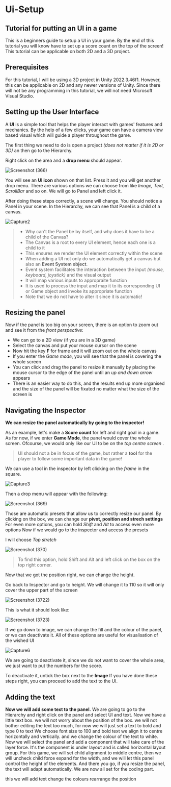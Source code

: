 # Ui-Setup
## Tutorial for putting an UI in a game
This is a beginners guide to setup a UI in your game.
By the end of this tutorial you will know have to set up a score count on the top of the screen!
This tutorial can be applicable on both 2D and a 3D project.

## Prerequisites

For this tutorial, I will be using a 3D project in Unity 2022.3.46f1. However, this can be applicable on 2D and any newer versions of Unity.
Since there will not be any programming in this tutorial, we will not need Microsoft Visual Studio.


## Setting up the User Interface

A **UI** is a simple tool that helps the player interact with games' features and mechanics. By the help of a few clicks, your game can have a camera view based visual which will guide a player throughout the game.

The first thing we need to do is open a project *(does not matter if it is 2D or 3D)* an then go to the Hierarchy. 

Right click on the area and a **drop menu** should appear.

![Screenshot (366)](https://github.com/user-attachments/assets/62f2943b-fec3-404d-9fb1-e9538fbc8466)

You will see an **UI icon** shown on that list. Press it and you will get another drop menu. There are various options we can choose from like *Image, Text, ScrollBar* and so on.
We will go to Panel and left click it.

After doing these steps correctly, a scene will change. You should notice a Panel in your scene. In the Hierarchy, we can see that Panel is a child of a canvas.

![Capture2](https://github.com/user-attachments/assets/125e3d43-8683-42b5-9bab-c5b1558f2c25)


> - Why can't the Panel be by itself, and why does it have to be a child of the Canvas?
> - The Canvas is a root to every UI element, hence each one is a child to it
> - This ensures we render the UI element correctly within the scene
> - When adding a UI not only do we automatically get a canvas but also an **Event System object**.
> - Event system facilitates the interaction between the input *(mouse, keyboard, joystick)* and the visual output
> - It will map various inputs to appropraite function
> - It is used to process the input and map it to its corresponding UI or Game object and invoke its appropriate function
> - Note that we do not have to alter it since it is automatic!

## Resizing the panel


Now if the panel is too big on your screen, there is an option to zoom out and see it from the *front perspective*:
- We can go to a 2D view (if you are in a 3D game)
- Select the canvas and put your mouse cursor on the scene
- Now hit the key **F** for frame and it will zoom out on the whole canvas
- If you enter the *Game mode*, you will see that the panel is covering the whole screen
- You can click and drag the panel to resize it manually by placing the mouse cursor to the edge of the panel until an *up and down arrow* appears
- There is an easier way to do this, and the results end up more organised and the size of the panel will be fixated no matter what the size of the screen is

## Navigating the Inspector

**We can resize the panel automatically by going to the inspector!**

As an example, let's make a **Score count** for left and right goal in a game.
As for now, if we enter **Game Mode**, the panel would cover the whole screen. Ofcourse, we would only like our UI to be on the *top centre screen* .

> UI should not a be in focus of the game, but rather a **tool** for the player to follow some important data in the game!

We can use a tool in the inspector by left clicking on the *frame* in the square. 

![Capture3](https://github.com/user-attachments/assets/849b1d3d-bbd1-4f10-8669-8850764ea1b7)

Then a drop menu will appear with the following:

![Screenshot (369)](https://github.com/user-attachments/assets/c763d723-127e-4f85-8654-f1cc92459ec8)

Those are automatic presets that allow us to correctly resize our panel.
By clicking on the box, we can change our **pivot, position and strech settings**
For even more options, you can hold *Shift* and *Alt* to access even more options
Now if we would go to the inspector and access the presets

I will choose *Top stretch*

![Screenshot (370)](https://github.com/user-attachments/assets/a6b1f840-6e9e-4458-b1d4-6c5b64a5ac28)
> To find this option, hold Shift and Alt and left click on the box on the top right corner.

Now that we got the position right, we can change the height.

Go back to Inspector and go to height.
We will change it to 110 so it will only cover the upper part of the screen

![Screenshot (3722)](https://github.com/user-attachments/assets/e7d66cf7-1d0f-449e-9a20-d7a295d0cc82)

This is what it should look like:

![Screenshot (3723)](https://github.com/user-attachments/assets/da55ef66-8836-4a92-9ae7-61069cffce80)

If we go down to image, we can change the fill and the colour of the panel, or we can deactivate it.
All of these options are useful for visualisation of the wished UI

![Capture6](https://github.com/user-attachments/assets/b20d13f4-39fe-4af4-9292-66439052c533)

We are going to deactivate it, since we do not want to cover the whole area, we just want to put the numbers for the score.

To deactivate it, untick the box next to the **Image**
If you have done these steps right, you can proceed to add the text to the UI.

## Adding the text
**Now we will add some text to the panel.**
We are going to go to the Hierarchy and right click on the panel and select UI and text.
Now we have a little text box.
we will not worry about the position of the box.
 we will not bother editing the text too much, for now we will just set a text to bold and type 0 to text
 We choose font size to 100 and bold text
 we align it  to centre horizontally and vertically.
 and we change the colour of the text to white.
 Now we will select the panel and add a component that will take care of the layer force. It's the component is under layout and is called horizontal layout group. For this game, we will set child alignment to middle centre, then we will uncheck child force expand for the width, and we will let this panel control the height of the  elements. And there you go, if you resize the panel, the text will adapt automatically. We are now all set for the coding part.

 

this we will add text
change the colours
rearrange the position



 



